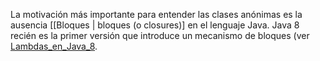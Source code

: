 La motivación más importante para entender las clases anónimas es la ausencia \[\[Bloques | bloques (o closures)\] en el lenguaje Java. Java 8 recién es la primer versión que introduce un mecanismo de bloques (ver [Lambdas\_en\_Java\_8](lambdas-en-java-8.html).

